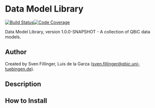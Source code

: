 # Data Model Library

[![Build Status](https://travis-ci.com/qbicsoftware/data-model-lib.svg?branch=development)](https://travis-ci.com/qbicsoftware/data-model-lib)[![Code Coverage]( https://codecov.io/gh/qbicsoftware/data-model-lib/branch/development/graph/badge.svg)](https://codecov.io/gh/qbicsoftware/data-model-lib)

Data Model Library, version 1.0.0-SNAPSHOT - A collection of QBiC data models.

## Author
Created by Sven Fillinger, Luis de la Garza (sven.fillinger@qbic.uni-tuebingen.de).

## Description

## How to Install
